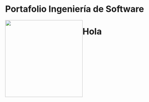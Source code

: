# Portafolio Ingeniería de Software

<img src="https://scontent.faqb1-1.fna.fbcdn.net/v/t1.18169-9/28056765_1800472163317267_2852255934530596927_n.jpg?_nc_cat=100&ccb=1-5&_nc_sid=09cbfe&_nc_ohc=vYhhxjw6tDcAX_qyT6V&_nc_ht=scontent.faqb1-1.fna&oh=e88e3ca2922b9e01283d25cc4528e55e&oe=61B6B951"
  width="250" 
  height="250"
  style="float: left;"
/>

<h1>Hola</h1>
